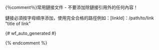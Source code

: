 {％comment％}常用鏈接文件 - 不要添加除鏈接引用外的任何內容！

鏈接必須按字母順序添加，使用完全合格的路徑例如：[linkId]：/path/to/link "title of link"

{# wf_auto_generated #}

{% endcomment %}

[service-worker-primer]: /web/fundamentals/getting-started/primers/service-workers "Service Workers: An Introduction"

